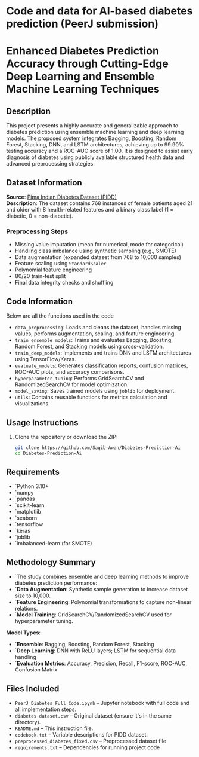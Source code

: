 # Code and data for AI-based diabetes prediction (PeerJ submission)

# Enhanced Diabetes Prediction Accuracy through Cutting-Edge Deep Learning and Ensemble Machine Learning Techniques

## Description

This project presents a highly accurate and generalizable approach to diabetes prediction using ensemble machine learning and deep learning models. The proposed system integrates Bagging, Boosting, Random Forest, Stacking, DNN, and LSTM architectures, achieving up to 99.90% testing accuracy and a ROC-AUC score of 1.00. It is designed to assist early diagnosis of diabetes using publicly available structured health data and advanced preprocessing strategies.

## Dataset Information

**Source**: [Pima Indian Diabetes Dataset (PIDD)](https://www.kaggle.com/datasets/uciml/pima-indians-diabetes-database)  
**Description**: The dataset contains 768 instances of female patients aged 21 and older with 8 health-related features and a binary class label (1 = diabetic, 0 = non-diabetic).

### Preprocessing Steps
- Missing value imputation (mean for numerical, mode for categorical)
- Handling class imbalance using synthetic sampling (e.g., SMOTE)
- Data augmentation (expanded dataset from 768 to 10,000 samples)
- Feature scaling using `StandardScaler`
- Polynomial feature engineering
- 80/20 train-test split
- Final data integrity checks and shuffling

## Code Information
Below are all the functions used in the code 

- `data_preprocessing`: Loads and cleans the dataset, handles missing values, performs augmentation, scaling, and feature engineering.
- `train_ensemble_models`: Trains and evaluates Bagging, Boosting, Random Forest, and Stacking models using cross-validation.
- `train_deep_models`: Implements and trains DNN and LSTM architectures using TensorFlow/Keras.
- `evaluate_models`: Generates classification reports, confusion matrices, ROC-AUC plots, and accuracy comparisons.
- `hyperparameter_tuning`: Performs GridSearchCV and RandomizedSearchCV for model optimization.
- `model_saving`: Saves trained models using `joblib` for deployment.
- `utils`: Contains reusable functions for metrics calculation and visualizations.

## Usage Instructions

1. Clone the repository or download the ZIP:
   ```bash
   git clone https://github.com/Saqib-Awan/Diabetes-Prediction-Ai
   cd Diabetes-Prediction-Ai


## Requirements

- `Python 3.10+
- `numpy
- `pandas
- `scikit-learn
- `matplotlib
- `seaborn
- `tensorflow
- `keras
- `joblib
- `imbalanced-learn (for SMOTE)

## Methodology Summary
- `The study combines ensemble and deep learning methods to improve diabetes prediction performance:
- `**Data Augmentation**: Synthetic sample generation to increase dataset size to 10,000.
- `**Feature Engineering**: Polynomial transformations to capture non-linear relations.
- `**Model Training**: GridSearchCV/RandomizedSearchCV used for hyperparameter tuning.

**Model Types**:
- `**Ensemble**: Bagging, Boosting, Random Forest, Stacking
- `**Deep Learning**: DNN with ReLU layers; LSTM for sequential data handling
- `**Evaluation Metrics**: Accuracy, Precision, Recall, F1-score, ROC-AUC, Confusion Matrix

##  Files Included

- `PeerJ_Diabetes_Full_Code.ipynb` – Jupyter notebook with full code and all implementation steps.
- `diabetes dataset.csv` – Original dataset (ensure it's in the same directory).
- `README.md` – This instruction file.
- `codebook.txt` – Variable descriptions for PIDD dataset.
- `preprocessed_diabetes_fixed.csv` – Preprocessed dataset file 
- `requirements.txt` – Dependencies for running project code
